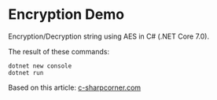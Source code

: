 # Encryption Demo
Encryption/Decryption string using AES in C# (.NET Core 7.0).

The result of these commands:  
```
dotnet new console
dotnet run
```

Based on this article: [c-sharpcorner\.com](https://www.c-sharpcorner.com/article/encryption-and-decryption-using-a-symmetric-key-in-c-sharp/)  

